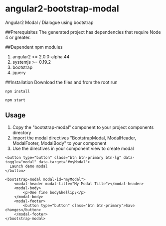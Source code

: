 # angular2-bootstrap-modal
Angular2 Modal / Dialogue using bootstrap

##Prerequisites
The generated project has dependencies that require Node 4 or greater.

##Dependent npm modules
1. angular2  >= 2.0.0-alpha.44
2. systemjs >= 0.19.2
3. bootstrap
4. jquery

##Installation
Download the files and from the root run

```
npm install

npm start
```
## Usage

1. Copy the "bootstrap-modal" component to your project components directory
2. import the modal directives "BootstrapModal, ModalHeader, ModalFooter, ModalBody" to your component
3. Use the directives in your component view to create modal

```
<button type="button" class="btn btn-primary btn-lg" data-toggle="modal" data-target="#myModal">
  Launch demo modal
</button>

<bootstrap-modal modal-id="myModal">
	<modal-header modal-title="My Modal Title"></modal-header>
	<modal-body>
		<p>One fine body&hellip;</p>
	</modal-body>
	<modal-footer>
		<button type="button" class="btn btn-primary">Save changes</button>
	</modal-footer>
</bootstrap-modal>
```
